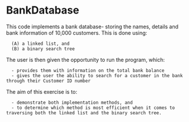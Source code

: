 # BankDatabase
This code implements a bank database- storing the names, details and bank information of 10,000 customers. 
This is done using:

      (A) a linked list, and 
      (B) a binary search tree

The user is then given the opportunity to run the program, which:

      - provides them with information on the total bank balance
      - gives the user the ability to search for a customer in the bank through their Customer ID number 
      
The aim of this exercise is to:

      - demonstrate both implementation methods, and 
      - to determine which method is most efficient when it comes to traversing both the linked list and the binary search tree.
